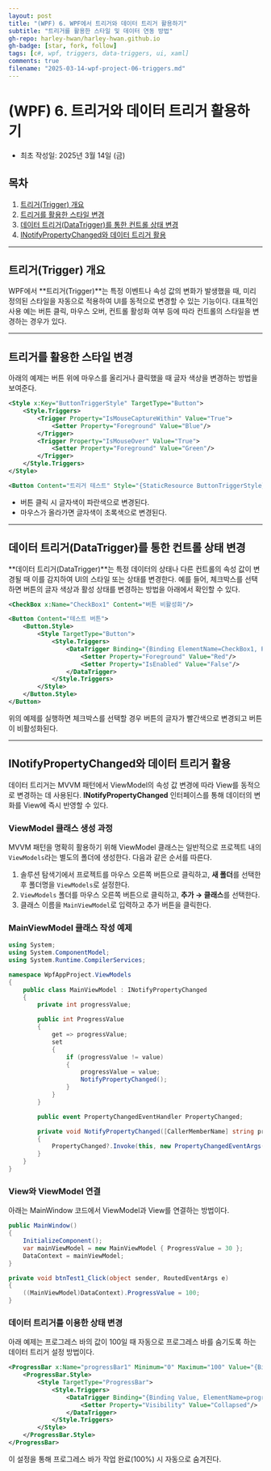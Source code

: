```yaml
---
layout: post
title: "(WPF) 6. WPF에서 트리거와 데이터 트리거 활용하기"
subtitle: "트리거를 활용한 스타일 및 데이터 연동 방법"
gh-repo: harley-hwan/harley-hwan.github.io
gh-badge: [star, fork, follow]
tags: [c#, wpf, triggers, data-triggers, ui, xaml]
comments: true
filename: "2025-03-14-wpf-project-06-triggers.md"
---
```


# (WPF) 6. 트리거와 데이터 트리거 활용하기

- 최초 작성일: 2025년 3월 14일 (금)

## 목차

1. [트리거(Trigger) 개요](#트리거trigger-개요)
2. [트리거를 활용한 스타일 변경](#트리거를-활용한-스타일-변경)
3. [데이터 트리거(DataTrigger)를 통한 컨트롤 상태 변경](#데이터-트리거datatrigger를-통한-컨트롤-상태-변경)
4. [INotifyPropertyChanged와 데이터 트리거 활용](#inotifypropertychanged와-데이터-트리거-활용)

---

## 트리거(Trigger) 개요

WPF에서 **트리거(Trigger)**는 특정 이벤트나 속성 값의 변화가 발생했을 때, 미리 정의된 스타일을 자동으로 적용하여 UI를 동적으로 변경할 수 있는 기능이다. 대표적인 사용 예는 버튼 클릭, 마우스 오버, 컨트롤 활성화 여부 등에 따라 컨트롤의 스타일을 변경하는 경우가 있다.

---

## 트리거를 활용한 스타일 변경

아래의 예제는 버튼 위에 마우스를 올리거나 클릭했을 때 글자 색상을 변경하는 방법을 보여준다.

```xml
<Style x:Key="ButtonTriggerStyle" TargetType="Button">
    <Style.Triggers>
        <Trigger Property="IsMouseCaptureWithin" Value="True">
            <Setter Property="Foreground" Value="Blue"/>
        </Trigger>
        <Trigger Property="IsMouseOver" Value="True">
            <Setter Property="Foreground" Value="Green"/>
        </Trigger>
    </Style.Triggers>
</Style>

<Button Content="트리거 테스트" Style="{StaticResource ButtonTriggerStyle}" />
```

- 버튼 클릭 시 글자색이 파란색으로 변경된다.
- 마우스가 올라가면 글자색이 초록색으로 변경된다.

---

## 데이터 트리거(DataTrigger)를 통한 컨트롤 상태 변경

**데이터 트리거(DataTrigger)**는 특정 데이터의 상태나 다른 컨트롤의 속성 값이 변경될 때 이를 감지하여 UI의 스타일 또는 상태를 변경한다. 예를 들어, 체크박스를 선택하면 버튼의 글자 색상과 활성 상태를 변경하는 방법을 아래에서 확인할 수 있다.

```xml
<CheckBox x:Name="CheckBox1" Content="버튼 비활성화"/>

<Button Content="테스트 버튼">
    <Button.Style>
        <Style TargetType="Button">
            <Style.Triggers>
                <DataTrigger Binding="{Binding ElementName=CheckBox1, Path=IsChecked}" Value="True">
                    <Setter Property="Foreground" Value="Red"/>
                    <Setter Property="IsEnabled" Value="False"/>
                </DataTrigger>
            </Style.Triggers>
        </Style>
    </Button.Style>
</Button>
```

위의 예제를 실행하면 체크박스를 선택할 경우 버튼의 글자가 빨간색으로 변경되고 버튼이 비활성화된다.

---

## INotifyPropertyChanged와 데이터 트리거 활용

데이터 트리거는 MVVM 패턴에서 ViewModel의 속성 값 변경에 따라 View를 동적으로 변경하는 데 사용된다. **INotifyPropertyChanged** 인터페이스를 통해 데이터의 변화를 View에 즉시 반영할 수 있다.

### ViewModel 클래스 생성 과정

MVVM 패턴을 명확히 활용하기 위해 ViewModel 클래스는 일반적으로 프로젝트 내의 `ViewModels`라는 별도의 폴더에 생성한다. 다음과 같은 순서를 따른다.

1. 솔루션 탐색기에서 프로젝트를 마우스 오른쪽 버튼으로 클릭하고, **새 폴더**를 선택한 후 폴더명을 `ViewModels`로 설정한다.
2. `ViewModels` 폴더를 마우스 오른쪽 버튼으로 클릭하고, **추가 → 클래스**를 선택한다.
3. 클래스 이름을 `MainViewModel`로 입력하고 추가 버튼을 클릭한다.

### MainViewModel 클래스 작성 예제

```csharp
using System;
using System.ComponentModel;
using System.Runtime.CompilerServices;

namespace WpfAppProject.ViewModels
{
    public class MainViewModel : INotifyPropertyChanged
    {
        private int progressValue;

        public int ProgressValue
        {
            get => progressValue;
            set
            {
                if (progressValue != value)
                {
                    progressValue = value;
                    NotifyPropertyChanged();
                }
            }
        }

        public event PropertyChangedEventHandler PropertyChanged;

        private void NotifyPropertyChanged([CallerMemberName] string propertyName = "")
        {
            PropertyChanged?.Invoke(this, new PropertyChangedEventArgs(propertyName));
        }
    }
}
```

### View와 ViewModel 연결

아래는 MainWindow 코드에서 ViewModel과 View를 연결하는 방법이다.

```csharp
public MainWindow()
{
    InitializeComponent();
    var mainViewModel = new MainViewModel { ProgressValue = 30 };
    DataContext = mainViewModel;
}

private void btnTest1_Click(object sender, RoutedEventArgs e)
{
    ((MainViewModel)DataContext).ProgressValue = 100;
}
```

### 데이터 트리거를 이용한 상태 변경

아래 예제는 프로그레스 바의 값이 100일 때 자동으로 프로그레스 바를 숨기도록 하는 데이터 트리거 설정 방법이다.

```xml
<ProgressBar x:Name="progressBar1" Minimum="0" Maximum="100" Value="{Binding ProgressValue}" Height="20">
    <ProgressBar.Style>
        <Style TargetType="ProgressBar">
            <Style.Triggers>
                <DataTrigger Binding="{Binding Value, ElementName=progressBar1}" Value="100">
                    <Setter Property="Visibility" Value="Collapsed"/>
                </DataTrigger>
            </Style.Triggers>
        </Style>
    </ProgressBar.Style>
</ProgressBar>
```

이 설정을 통해 프로그레스 바가 작업 완료(100%) 시 자동으로 숨겨진다.


